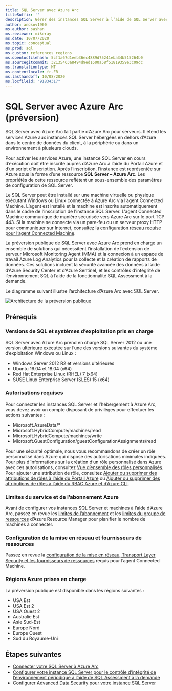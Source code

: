 ```yaml
---
title: SQL Server avec Azure Arc
titleSuffix: ''
description: Gérer des instances SQL Server à l’aide de SQL Server avec Azure Arc
author: anosov1960
ms.author: sashan
ms.reviewer: mikeray
ms.date: 10/07/2020
ms.topic: conceptual
ms.prod: sql
ms.custom: references_regions
ms.openlocfilehash: 5cf1a67d1eeb36ec4889d75241eba34b515264b0
ms.sourcegitcommit: 32135463a8494d9ed1600a58f51819359e3c09dc
ms.translationtype: HT
ms.contentlocale: fr-FR
ms.lasthandoff: 10/08/2020
ms.locfileid: "91834317"
---
```

# <a name="azure-arc-enabled-sql-server-preview"></a>SQL Server avec Azure Arc (préversion)

SQL Server avec Azure Arc fait partie d’Azure Arc pour serveurs. Il étend les services Azure aux instances SQL Server hébergées en dehors d’Azure dans le centre de données du client, à la périphérie ou dans un environnement à plusieurs clouds.

Pour activer les services Azure, une instance SQL Server en cours d’exécution doit être inscrite auprès d’Azure Arc à l’aide du Portail Azure et d’un script d’inscription. Après l’inscription, l’instance est représentée sur Azure sous la forme d’une ressource __SQL Server – Azure Arc__. Les propriétés de cette ressource reflètent un sous-ensemble des paramètres de configuration de SQL Server.

Le SQL Server peut être installé sur une machine virtuelle ou physique exécutant Windows ou Linux connectée à Azure Arc via l’agent Connected Machine. L’agent est installé et la machine est inscrite automatiquement dans le cadre de l’inscription de l’instance SQL Server. L’agent Connected Machine communique de manière sécurisée vers Azure Arc sur le port TCP 443. Si la machine se connecte via un pare-feu ou un serveur proxy HTTP pour communiquer sur Internet, consultez la [configuration réseau requise pour l’agent Connected Machine](/azure/azure-arc/servers/agent-overview#prerequisites).

La préversion publique de SQL Server avec Azure Arc prend en charge un ensemble de solutions qui nécessitent l’installation de l’extension de serveur Microsoft Monitoring Agent (MMA) et la connexion à un espace de travail Azure Log Analytics pour la collecte et la création de rapports de données. Ces solutions incluent la sécurité avancée des données à l’aide d’Azure Security Center et d’Azure Sentinel, et les contrôles d’intégrité de l’environnement SQL à l’aide de la fonctionnalité SQL Assessment à la demande.

Le diagramme suivant illustre l’architecture d’Azure Arc avec SQL Server.

![Architecture de la préversion publique](media/overview/pubic-preview-architecture.png)

## <a name="prerequisites"></a>Prérequis

### <a name="supported-sql-versions-and-operating-systems"></a>Versions de SQL et systèmes d’exploitation pris en charge

SQL Server avec Azure Arc prend en charge SQL Server 2012 ou une version ultérieure exécutée sur l’une des versions suivantes du système d’exploitation Windows ou Linux :

- Windows Server 2012 R2 et versions ultérieures
- Ubuntu 16.04 et 18.04 (x64)
- Red Hat Enterprise Linux (RHEL) 7 (x64) 
- SUSE Linux Enterprise Server (SLES) 15 (x64)

### <a name="required-permissions"></a>Autorisations requises

Pour connecter les instances SQL Server et l’hébergement à Azure Arc, vous devez avoir un compte disposant de privilèges pour effectuer les actions suivantes :
   * Microsoft.AzureData/*
   * Microsoft.HybridCompute/machines/read
   * Microsoft.HybridCompute/machines/write
   * Microsoft.GuestConfiguration/guestConfigurationAssignments/read

Pour une sécurité optimale, nous vous recommandons de créer un rôle personnalisé dans Azure qui dispose des autorisations minimales indiquées. Pour plus d’informations sur la création d’un rôle personnalisé dans Azure avec ces autorisations, consultez [Vue d’ensemble des rôles personnalisés](https://docs.microsoft.com/azure/active-directory/users-groups-roles/roles-custom-overview). Pour ajouter une attribution de rôle, consultez [Ajouter ou supprimer des attributions de rôles à l’aide du Portail Azure](https://docs.microsoft.com/azure/role-based-access-control/role-assignments-portal) ou [Ajouter ou supprimer des attributions de rôles à l’aide du RBAC Azure et d’Azure CLI](https://docs.microsoft.com/azure/role-based-access-control/role-assignments-cli).

### <a name="azure-subscription-and-service-limits"></a>Limites du service et de l’abonnement Azure

Avant de configurer vos instances SQL Server et machines à l’aide d’Azure Arc, passez en revue les [limites de l’abonnement](/azure/azure-resource-manager/management/azure-subscription-service-limits#subscription-limits) et les [limites du groupe de ressources](/azure/azure-resource-manager/management/azure-subscription-service-limits#resource-group-limits) d’Azure Resource Manager pour planifier le nombre de machines à connecter.

### <a name="networking-configuration-and-resource-providers"></a>Configuration de la mise en réseau et fournisseurs de ressources

Passez en revue la [configuration de la mise en réseau, Transport Layer Security et les fournisseurs de ressources](/azure/azure-arc/servers/agent-overview#prerequisites) requis pour l’agent Connected Machine.

### <a name="supported-azure-regions"></a>Régions Azure prises en charge

La préversion publique est disponible dans les régions suivantes :
- USA Est
- USA Est 2
- USA Ouest 2
- Australie Est
- Asie Sud-Est
- Europe Nord
- Europe Ouest
- Sud du Royaume-Uni

## <a name="next-steps"></a>Étapes suivantes

- [Connecter votre SQL Server à Azure Arc](connect.md)
- [Configurer votre instance SQL Server pour le contrôle d’intégrité de l’environnement périodique à l’aide de SQL Assessment à la demande](assess.md)
- [Configurer Advanced Data Security pour votre instance SQL Server](configure-advanced-data-security.md)
